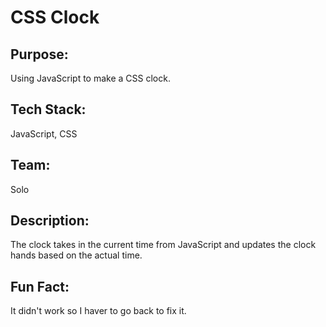 #  CSS Clock

## Purpose:
Using JavaScript to make a CSS clock. 
## Tech Stack:
JavaScript, CSS
## Team:
Solo
## Description:
The clock takes in the current time from JavaScript and updates the clock hands based on the actual time.
## Fun Fact:
It didn't work so I haver to go back to fix it.


